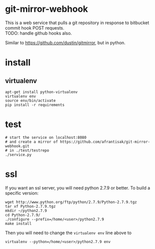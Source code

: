 # git-mirror-webhook
This is a web service that pulls a git repository in response to bitbucket commit hook POST requests.  
TODO: handle github hooks also.

Similar to https://github.com/dustin/gitmirror, but in python.

# install
## virtualenv
    apt-get install python-virtualenv
    virtualenv env
    source env/bin/activate
    pip install -r requirements

# test
    # start the service on localhost:8080
    # and create a mirror of https://github.com/afrantisak/git-mirror-webhook.git 
    # in ./test/testrepo
    ./service.py 

# ssl
If you want an ssl server, you will need python 2.7.9 or better.  To build a specific version:

    wget http://www.python.org/ftp/python/2.7.9/Python-2.7.9.tgz
    tar xf Python-2.7.9.tgz 
    mkdir ~/python2.7.9
    cd Python-2.7.9/
    ./configure --prefix=/home/<user>/python2.7.9
    make install

Then you will need to change the `virtualenv env` line above to 

    virtualenv --python=/home/<user>/python2.7.9 env

